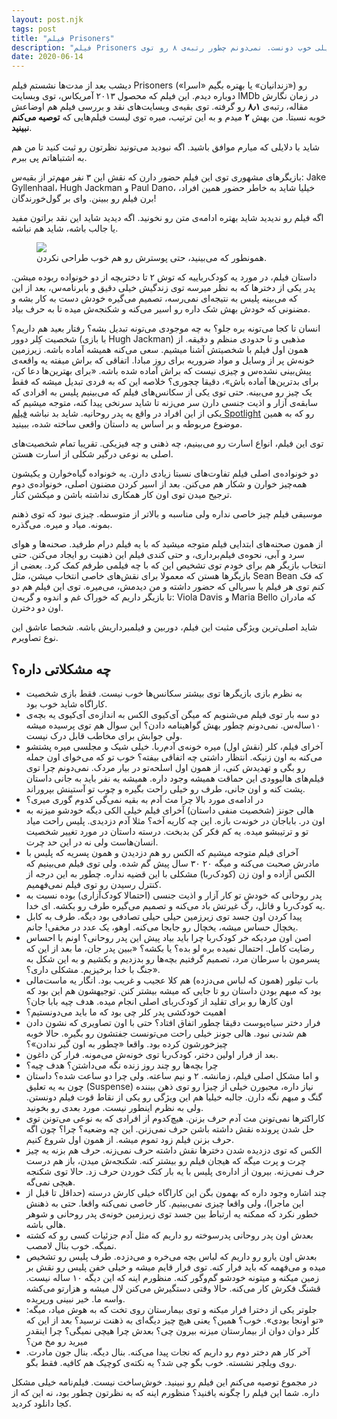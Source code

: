 ```yaml
---
layout: post.njk
tags: post
title: "فیلم Prisoners"
description: "فیلم Prisoners رو نمیشه یه فیلم خیلی خوب دونست. نمی‌دونم چطور رتبه‌ی ۸ رو توی IMDb گرفته. ولی به هر حال، من وظیفه‌ی خودم دونستم شما رو آگاه کنم. توصیه نمی‌کنم ببینید. شاید ارزش یه بار دیدن رو هم نداشته باشه."
date: 2020-06-14
---
```


دیشب بعد از مدت‌ها نشستم فیلم Prisoners («زندانیان» یا بهتره بگیم «اسرا»)
رو دوباره دیدم. این فیلم که محصول ۲۰۱۳ آمریکاس، توی وبسایت IMDb در زمان نگارش مقاله، رتبه‌ی **۸٫۱** رو گرفته.
توی بقیه‌ی وبسایت‌های نقد و بررسی فیلم هم اوضاعش خوبه نسبتا. من بهش **۲** میدم و به این ترتیب، میره توی لیست فیلم‌هایی که **توصیه می‌کنم نبینید**.

شاید با دلایلی که میارم موافق باشید. اگه نبودید می‌تونید نظرتون رو ثبت کنید تا من هم به اشتباهاتم پی ببرم.

بازیگرهای مشهوری توی این فیلم حضور دارن که نقش این ۳ نفر مهم‌تر از بقیه‌س: Jake Gyllenhaal، Hugh Jackman و Paul Dano، خیلیا شاید به خاطر حضور همین افراد، برن فیلم رو ببینن. وای بر گول‌خورندگان!

اگه فیلم رو ندیدید شاید بهتره ادامه‌ی متن رو نخونید. اگه دیدید شاید این نقد براتون مفید یا جالب باشه، شاید هم نباشه.

<figure>
<img src="{{ website.assetsPath }}/images/content/prisoners-movie-poster.jpg">
<figcaption>
همونطور که می‌بینید، حتی پوسترش رو هم خوب طراحی نکردن.
</figcaption>
</figure>

 داستان فیلم، در مورد یه کودک‌رباییه که توش ۲ تا دختربچه از دو خونواده ربوده میشن. پدر یکی از دخترها که به نظر میرسه توی زندگیش خیلی دقیق و بابرنامه‌س، بعد از این که می‌بینه پلیس به نتیجه‌ای نمی‌رسه، تصمیم می‌گیره خودش دست به کار بشه و مضنونی که خودش بهش شک داره رو اسیر می‌کنه و شکنجه‌ش میده تا به حرف بیاد.

 انسان تا کجا می‌تونه بره جلو؟ به چه موجودی می‌تونه تبدیل بشه؟ رفتار بعید هم داریم؟ شخصیت کِلر دوور (با بازی Hugh Jackman)
 مذهبی و تا حدودی منظم و دقیقه. از همون اول فیلم با شخصیتش آشنا میشیم. سعی می‌کنه همیشه آماده باشه. زیرزمین خونه‌ش پر از وسایل و مواد ضروریه برای روز مبادا. اتفاقی که براش میفته یه واقعه‌ی پیش‌بینی نشده‌س و چیزی نیست که براش آماده شده باشه. «برای بهترین‌ها دعا کن، برای بدترین‌ها آماده باش»، دقیقا چجوری؟ خلاصه این که به فردی تبدیل میشه که فقط یک چیز رو می‌بینه. حتی توی یکی از سکانس‌های فیلم که می‌بینیم پلیس به افرادی که سابقه‌ی آزار و اذیت جنسی دارن سر می‌زنه تا شاید سرنخی پیدا کنه، متوجه میشیم که یکی از این افراد در واقع یه پدر روحانیه. شاید بد نباشه
 <a href="/spotlight-movie/">فیلم Spotlight</a> رو که
 به همین موضوع مربوطه و بر اساس یه داستان واقعی ساخته شده، ببینید.

 توی این فیلم، انواع اسارت رو می‌بینیم، چه ذهنی و چه فیزیکی. تقریبا تمام شخصیت‌های اصلی به نوعی درگیر شکلی از اسارت هستن.

 دو خونواده‌ی اصلی فیلم تفاوت‌های نسبتا زیادی دارن. یه خونواده گیاه‌خوارن و یکیشون همه‌چیز خوارن و شکار هم می‌کنن. بعد از اسیر کردن مضنون اصلی، خونواده‌ی دوم ترجیح میدن توی اون کار همکاری نداشته باشن و میکشن کنار.

 موسیقی فیلم چیز خاصی نداره ولی مناسبه و بالاتر از متوسطه. چیزی نبود که توی ذهنم بمونه. میاد و میره. می‌گذره.

 از همون صحنه‌های ابتدایی فیلم متوجه میشید که با یه فیلم درام طرفید. صحنه‌ها و هوای سرد و آبی، نحوه‌ی فیلم‌برداری، و حتی کندی فیلم این ذهنیت رو ایجاد می‌کنن. حتی انتخاب بازیگر هم برای خودم توی تشخیص این که با چه فیلمی طرفم کمک کرد. بعضی از بازیگرها هستن که معمولا برای نقش‌های خاصی انتخاب میشن، مثل Sean Bean که فک کنم توی هر فیلم یا سریالی که حضور داشته و من دیدمش، می‌میره. توی این فیلم هم دو تا بازیگر داریم که خوراک غم و اندوه و گریه‌ن: Viola Davis و Maria Bello که مادران اون دو دخترن.

 شاید اصلی‌ترین ویژگی مثبت این فیلم، دوربین و فیلمبرداریش باشه. شخصا عاشق این نوع تصاویرم.

## چه مشکلاتی داره؟
* به نظرم بازی بازیگرها توی بیشتر سکانس‌ها خوب نیست. فقط بازی شخصیت کاراگاه شاید خوب بود.
* دو سه بار توی فیلم می‌شنویم که میگن آی‌کیوی الکس به اندازه‌ی آی‌کیوی یه بچه‌ی ۱۰ساله‌س. نمی‌دونم چطور بهش گواهینامه دادن؟ این سوال هم توی پرسیده میشه ولی جوابش برای مخاطب قابل درک نیست. 
* آخرای فیلم، کلر (نقش اول) میره خونه‌ی آدم‌ربا. خیلی شیک و مجلسی میره پشتشو می‌کنه به اون زنیکه. انتظار داشتی چه اتفاقی بیفته؟ خوب تو که می‌خوای اون جمله رو بگی و تهدیدش کنی، از همون اول اسلحه‌تو در بیار مردک. نمی‌دونم چرا توی فیلم‌های هالیوودی این حماقت همیشه وجود داره. همیشه یه نفر باید به جانی داستان پشت کنه و اون جانی، طرف رو خیلی راحت بگیره و چوب تو آستینش بپروراند.
* در ادامه‌ی مورد بالا چرا مث آدم به بقیه نمی‌گی کدوم گوری میری؟
* هالی جونز (شخصیت منفی داستان) آخرای فیلم خیلی الکی دیگه خودشو میزنه به اون در. باباجان در خونه‌ت بازه. این چه کاریه آخه؟ مثلا آدم دزدیدی. پلیس راحت میاد تو و ترتیبشو میده. یه کم فکر کن بدبخت. درسته داستان در مورد تغییر شخصیت انسان‌هاست ولی نه در این حد چرت.
* آخرای فیلم متوجه میشیم که الکس رو هم دزدیدن و همون پسریه که پلیس با مادرش صحبت می‌کنه و میگه ۲۰ ۳۰ سال پیش گم شده. ولی توی فیلم می‌بینیم که الکس آزاده و اون زن (کودک‌ربا) مشکلی با این قضیه نداره. چطور به این درجه از کنترل رسیدن رو توی فیلم نمی‌فهمیم.
* پدر روحانی که خودش تو کار آزار و اذیت جنسی (احتمالا کودک‌آزاری) بوده نسبت به یه کودک‌ربا و قاتل، رگ غیرتش باد می‌کنه و تصمیم می‌گیره طرف رو بکشه. ای خدا.
* پیدا کردن اون جسد توی زیرزمین حیلی حیلی تصادفی بود دیگه. طرف به کابل یخچال حساس میشه، یخچال رو جابجا می‌کنه. اوهو، یک عدد در مخفی! جانم.
* اصن اون مردیکه خر کودک‌ربا چرا باید بیاد پیش این پدر روحانی؟ اونم با احساس رضایت کامل. احتمال نمیده بره لو بده؟ یا بکشه؟ «ببین پدر جان، ما بعد از این که پسرمون با سرطان مرد، تصمیم گرفتیم بچه‌ها رو بدزدیم و بکشیم و به این شکل به جنگ با خدا برخیزیم. مشکلی داری؟».
* باب تیلور (همون که لباس می‌دزده) هم کلا عجیب و غریب بود. انگار یه ماست‌مالی بود که مبهم بودن داستان رو تا جایی که میشه بیشتر کنن. توجیهشون هم این بود که اون کارها رو برای تقلید از کودک‌ربای اصلی انجام میده. هدف چیه بابا جان؟
* اهمیت خودکشی پدر کلر چی بود که ما باید می‌دونستیم؟
* فرار دختر سیاه‌پوست دقیقا چطور اتفاق افتاد؟ حتی با اون تصاویری که نشون دادن هم شدنی نبود. هالی جونز خیلی راحت می‌تونست جفتشون رو بگیره. حالا خوبه چیزخورشون کرده بود. واقعا «چطور به اون گیر ندادن»؟
* بعد از فرار اولین دختر، کودک‌ربا توی خونه‌ش می‌مونه. فرار کن داغون.
* چرا بچه‌ها رو چند روز زنده نگه می‌داشتن؟ هدف چیه؟
* و اما مشکل اصلی فیلم، زمانشه. ۲ و نیم ساعته. ولی چرا دو ساعت شده؟ داستان چون به یه تعلیق (Suspense) نیاز داره، مجبورن خیلی از چیزا رو توی ذهن بیننده گنگ و مبهم نگه دارن. جالبه خیلیا هم این ویژگی رو یکی از نقاط قوت فیلم دونستن. ولی به نظرم اینطور نیست. مورد بعدی رو بخونید.
* کاراکترها نمی‌تونن مث آدم حرف بزنن. هیچ‌کدوم از افرادی که به نوعی می‌تونن توی حل شدن پرونده نقش داشته باشن حرف نمی‌زنن. این چه وضعیه؟ چرا؟ چون اگه حرف بزنن فیلم زود تموم میشه. از همون اول شروع کنیم.
* الکس که توی دزدیده شدن دخترها نقش داشته حرف نمی‌زنه. حرف هم بزنه یه چیز چرت و پرت میگه که هیجان فیلم رو بیشتر کنه. شکنجه‌ش میدن، باز هم درست حرف نمی‌زنه. بیرون از اداره‌ی پلیس با یه بار کتک خوردن حرف زد. حالا توی شکنجه هیچی نمی‌گه.
* چند اشاره وجود داره که بهمون بگن این کاراگاه خیلی کارش درسته (حداقل تا قبل از این ماجرا)، ولی واقعا چیزی نمی‌بینیم. کار خاصی نمی‌کنه واقعا. حتی به ذهنش خطور نکرد که ممکنه یه ارتباط بین جسد توی زیرزمین خونه‌ی پدر روحانی و شوهر هالی باشه.
* بعدش اون پدر روحانی پدرسوخته رو داریم که مثل آدم جزئیات کسی رو که کشته نمیگه. خوب بنال لامصب. 
* بعدش اون یارو رو داریم که لباس بچه می‌خره و می‌دزده. طرف پلیس رو تشخیص میده و می‌فهمه که باید فرار کنه. توی فرار قایم میشه و خیلی خفن پلیس رو نقش بر زمین میکنه و میتونه خودشو گم‌وگور کنه. منظورم اینه که این دیگه ۱۰ ساله نیست. قشنگ فکرش کار می‌کنه. حالا وقتی دستگیرش می‌کنن لال میشه و هزارتو می‌کشه واسه ما. خیر نبینی ورپریده.
* جلوتر یکی از دخترا فرار میکنه و توی بیمارستان روی تخت که به هوش میاد، میگه: «تو اونجا بودی». خوب؟ همین؟ یعنی هیچ چیز دیگه‌ای به ذهنت نرسید؟ بعد از این که کلر دوان دوان از بیمارستان میزنه بیرون چی؟ بعدش چرا هیچی نمیگی؟ چرا اینقدر میرید رو مخ من؟
* آخر کار هم دختر دوم رو داریم که نجات پیدا می‌کنه. بنال دیگه. بنال جون مادرت. روی ویلچر نشسته. خوب بگو چی شد؟ یه نکته‌ی کوچیک هم کافیه. فقط بگو.

در مجموع توصیه می‌کنم این فیلم رو نبینید. خوش‌ساخت نیست. فیلم‌نامه خیلی مشکل داره. شما این فیلم را چگونه یافنید؟ منظورم اینه که به نظرتون چطور بود، نه این که از کجا دانلود کردید.